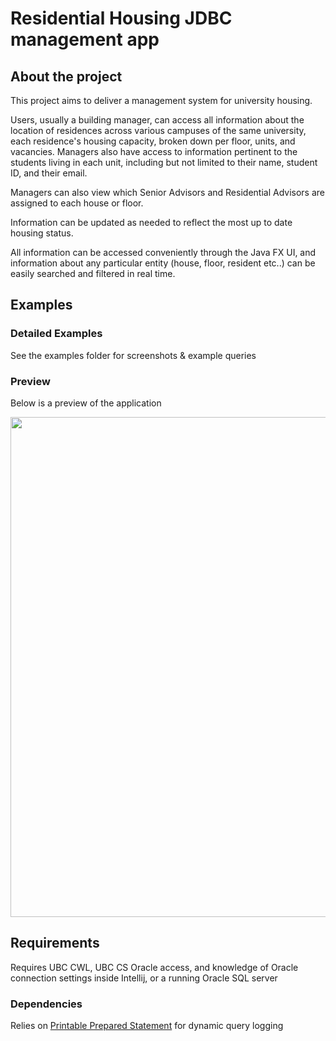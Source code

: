 # Residential Housing JDBC management app

## About the project
This project aims to deliver a management system for university housing. 

Users, usually a building manager, can access all information about the location of residences across various campuses of the same university, each residence's housing capacity, broken down per floor, units, and vacancies. Managers also have access to information pertinent to the students living in each unit, including but not limited to their name, student ID, and their email. 

Managers can also view which Senior Advisors and Residential Advisors are assigned to each house or floor. 

Information can be updated as needed to reflect the most up to date housing status. 

All information can be accessed conveniently through the Java FX UI, and information about any particular entity (house, floor, resident etc..) can be easily searched and filtered in real time.


## Examples
### Detailed Examples
See the examples folder for screenshots & example queries

### Preview
Below is a preview of the application

<img width=800 align="center" src="https://github.com/jmhirsch/ResidenceLifeDBMS/blob/master/Examples/Delete/1.%20Before.png"/>



## Requirements
Requires UBC CWL, UBC CS Oracle access, and knowledge of Oracle connection settings inside Intellij, or a running Oracle SQL server

### Dependencies
Relies on [Printable Prepared Statement](https://github.com/jmhirsch/PrintablePreparedStatement) for dynamic query logging
